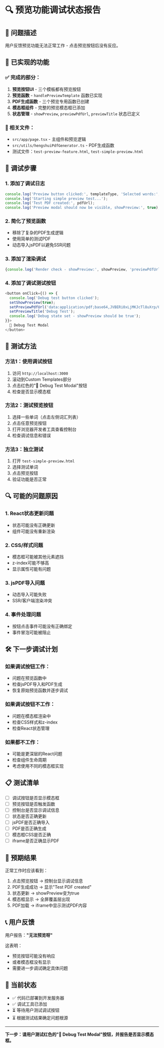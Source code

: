 # 🔍 预览功能调试状态报告

## 🎯 问题描述

用户反馈预览功能无法正常工作 - 点击预览按钮后没有反应。

## 🔧 已实现的功能

### ✅ 完成的部分：
1. **预览按钮UI** - 三个模板都有预览按钮
2. **预览函数** - `handlePreviewTemplate` 函数已实现
3. **PDF生成函数** - 三个预览专用函数已创建
4. **模态框组件** - 完整的预览模态框已添加
5. **状态管理** - `showPreview`, `previewPdfUrl`, `previewTitle` 状态已定义

### 📁 相关文件：
- `src/app/page.tsx` - 主组件和预览逻辑
- `src/utils/hengshuiPdfGenerator.ts` - PDF生成函数
- 测试文件：`test-preview-feature.html`, `test-simple-preview.html`

## 🐛 调试步骤

### 1. **添加了调试日志**
```typescript
console.log('Preview button clicked:', templateType, 'Selected words:', selectedWords.length);
console.log('Starting simple preview test...');
console.log('Test PDF created:', pdfUrl);
console.log('Preview modal should now be visible, showPreview:', true);
```

### 2. **简化了预览函数**
- 移除了复杂的PDF生成逻辑
- 使用简单的测试PDF
- 动态导入jsPDF以避免SSR问题

### 3. **添加了渲染调试**
```typescript
{console.log('Render check - showPreview:', showPreview, 'previewPdfUrl:', previewPdfUrl)}
```

### 4. **添加了调试测试按钮**
```typescript
<button onClick={() => {
  console.log('Debug test button clicked');
  setShowPreview(true);
  setPreviewPdfUrl('data:application/pdf;base64,JVBERi0xLjMKJcTl8uXrp/Og0MTGCjQgMCBvYmoKPDwKL0xlbmd0aCA0MTEK');
  setPreviewTitle('Debug Test');
  console.log('Debug state set - showPreview should be true');
}}>
  🐛 Debug Test Modal
</button>
```

## 🧪 测试方法

### 方法1：使用调试按钮
1. 访问 `http://localhost:3000`
2. 滚动到Custom Templates部分
3. 点击红色的"🐛 Debug Test Modal"按钮
4. 检查是否显示模态框

### 方法2：测试预览按钮
1. 选择一些单词（点击左侧词汇列表）
2. 点击任意预览按钮
3. 打开浏览器开发者工具查看控制台
4. 检查调试信息和错误

### 方法3：独立测试
1. 打开 `test-simple-preview.html`
2. 选择测试单词
3. 点击预览按钮
4. 验证功能是否正常

## 🔍 可能的问题原因

### 1. **React状态更新问题**
- 状态可能没有正确更新
- 组件可能没有重新渲染

### 2. **CSS/样式问题**
- 模态框可能被其他元素遮挡
- z-index可能不够高
- 显示属性可能有问题

### 3. **jsPDF导入问题**
- 动态导入可能失败
- SSR/客户端渲染冲突

### 4. **事件处理问题**
- 按钮点击事件可能没有正确绑定
- 事件冒泡可能被阻止

## 🛠️ 下一步调试计划

### 如果调试按钮工作：
- 问题在预览函数中
- 检查jsPDF导入和PDF生成
- 恢复原始预览函数并逐步调试

### 如果调试按钮不工作：
- 问题在模态框渲染中
- 检查CSS样式和z-index
- 检查React状态管理

### 如果都不工作：
- 可能是更深层的React问题
- 检查组件生命周期
- 考虑使用不同的模态框实现

## 📋 测试清单

- [ ] 调试按钮是否显示模态框
- [ ] 预览按钮是否触发函数
- [ ] 控制台是否显示调试信息
- [ ] 状态是否正确更新
- [ ] jsPDF是否正确导入
- [ ] PDF是否正确生成
- [ ] 模态框CSS是否正确
- [ ] iframe是否正确显示PDF

## 🎯 预期结果

正常工作时应该看到：
1. 点击预览按钮 → 控制台显示调试信息
2. PDF生成成功 → 显示"Test PDF created"
3. 状态更新 → showPreview变为true
4. 模态框显示 → 全屏覆盖层出现
5. PDF加载 → iframe中显示测试PDF内容

## 📞 用户反馈

用户报告：**"无法预览呀"**

这表明：
- 预览按钮可能没有响应
- 或者模态框没有显示
- 需要进一步调试确定具体问题

## 🔄 当前状态

- ✅ 代码已部署到开发服务器
- ✅ 调试工具已添加
- ⏳ 等待用户测试调试按钮
- ⏳ 根据测试结果确定问题根源

---

**下一步：请用户测试红色的"🐛 Debug Test Modal"按钮，并报告是否显示模态框。**
